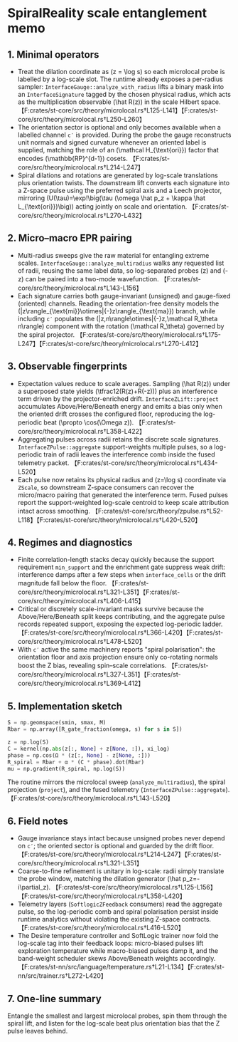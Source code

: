 # SpiralReality scale entanglement memo

## 1. Minimal operators
- Treat the dilation coordinate as \(z = \log s\) so each microlocal probe is labelled by a log-scale slot. The runtime already exposes a per-radius sampler: `InterfaceGauge::analyze_with_radius` lifts a binary mask into an `InterfaceSignature` tagged by the chosen physical radius, which acts as the multiplication observable \(\hat R(z)\) in the scale Hilbert space. 【F:crates/st-core/src/theory/microlocal.rs†L125-L141】【F:crates/st-core/src/theory/microlocal.rs†L250-L260】
- The orientation sector is optional and only becomes available when a labelled channel `c′` is provided. During the probe the gauge reconstructs unit normals and signed curvature whenever an oriented label is supplied, matching the role of an \(\mathcal H_{\text{ori}}\) factor that encodes \(\mathbb{RP}^{d-1}\) cosets. 【F:crates/st-core/src/theory/microlocal.rs†L214-L247】
- Spiral dilations and rotations are generated by log-scale translations plus orientation twists. The downstream lift converts each signature into a Z-space pulse using the preferred spiral axis and a Leech projector, mirroring \(U(\tau)=\exp\!\big(\tau (\omega \hat p_z + \kappa \hat L_{\text{ori}})\big)\) acting jointly on scale and orientation. 【F:crates/st-core/src/theory/microlocal.rs†L270-L432】

## 2. Micro–macro EPR pairing
- Multi-radius sweeps give the raw material for entangling extreme scales. `InterfaceGauge::analyze_multiradius` walks any requested list of radii, reusing the same label data, so log-separated probes \(z\) and \(-z\) can be paired into a two-mode wavefunction. 【F:crates/st-core/src/theory/microlocal.rs†L143-L156】
- Each signature carries both gauge-invariant (unsigned) and gauge-fixed (oriented) channels. Reading the orientation-free density models the \(|z\rangle_{\text{mi}}\otimes|{-}z\rangle_{\text{ma}}\) branch, while including `c′` populates the \(|z,n\rangle\otimes|{-}z,\mathcal R_\theta n\rangle\) component with the rotation \(\mathcal R_\theta\) governed by the spiral projector. 【F:crates/st-core/src/theory/microlocal.rs†L175-L247】【F:crates/st-core/src/theory/microlocal.rs†L270-L412】

## 3. Observable fingerprints
- Expectation values reduce to scale averages. Sampling \(\hat R(z)\) under a superposed state yields \(\tfrac12(R(z)+R(-z))\) plus an interference term driven by the projector-enriched drift. `InterfaceZLift::project` accumulates Above/Here/Beneath energy and emits a bias only when the oriented drift crosses the configured floor, reproducing the log-periodic beat \(\propto \cos(\Omega z)\). 【F:crates/st-core/src/theory/microlocal.rs†L358-L422】
- Aggregating pulses across radii retains the discrete scale signatures. `InterfaceZPulse::aggregate` support-weights multiple pulses, so a log-periodic train of radii leaves the interference comb inside the fused telemetry packet. 【F:crates/st-core/src/theory/microlocal.rs†L434-L520】
- Each pulse now retains its physical radius and \(z=\log s\) coordinate via `ZScale`, so downstream Z-space consumers can recover the micro/macro pairing that generated the interference term. Fused pulses report the support-weighted log-scale centroid to keep scale attribution intact across smoothing. 【F:crates/st-core/src/theory/zpulse.rs†L52-L118】【F:crates/st-core/src/theory/microlocal.rs†L420-L520】

## 4. Regimes and diagnostics
- Finite correlation-length stacks decay quickly because the support requirement `min_support` and the enrichment gate suppress weak drift: interference damps after a few steps when `interface_cells` or the drift magnitude fall below the floor. 【F:crates/st-core/src/theory/microlocal.rs†L321-L351】【F:crates/st-core/src/theory/microlocal.rs†L406-L415】
- Critical or discretely scale-invariant masks survive because the Above/Here/Beneath split keeps contributing, and the aggregate pulse records repeated support, exposing the expected log-periodic ladder. 【F:crates/st-core/src/theory/microlocal.rs†L366-L420】【F:crates/st-core/src/theory/microlocal.rs†L478-L520】
- With `c′` active the same machinery reports "spiral polarisation": the orientation floor and axis projection ensure only co-rotating normals boost the Z bias, revealing spin–scale correlations. 【F:crates/st-core/src/theory/microlocal.rs†L327-L351】【F:crates/st-core/src/theory/microlocal.rs†L369-L412】

## 5. Implementation sketch
```python
S = np.geomspace(smin, smax, M)
Rbar = np.array([R_gate_fraction(omega, s) for s in S])

z = np.log(S)
C = kernel(np.abs(z[:, None] + z[None, :]), xi_log)
phase = np.cos(Ω * (z[:, None] - z[None, :]))
R_spiral = Rbar + α * (C * phase).dot(Rbar)
mu = np.gradient(R_spiral, np.log(S))
```
The routine mirrors the microlocal sweep (`analyze_multiradius`), the spiral projection (`project`), and the fused telemetry (`InterfaceZPulse::aggregate`). 【F:crates/st-core/src/theory/microlocal.rs†L143-L520】

## 6. Field notes
- Gauge invariance stays intact because unsigned probes never depend on `c′`; the oriented sector is optional and guarded by the drift floor. 【F:crates/st-core/src/theory/microlocal.rs†L214-L247】【F:crates/st-core/src/theory/microlocal.rs†L321-L351】
- Coarse-to-fine refinement is unitary in log-scale: radii simply translate the probe window, matching the dilation generator \(\hat p_z=-i\partial_z\). 【F:crates/st-core/src/theory/microlocal.rs†L125-L156】【F:crates/st-core/src/theory/microlocal.rs†L358-L420】
- Telemetry layers (`SoftlogicZFeedback` consumers) read the aggregate pulse, so the log-periodic comb and spiral polarisation persist inside runtime analytics without violating the existing Z-space contracts. 【F:crates/st-core/src/theory/microlocal.rs†L416-L520】
- The Desire temperature controller and SoftLogic trainer now fold the log-scale tag into their feedback loops: micro-biased pulses lift exploration temperature while macro-biased pulses damp it, and the band-weight scheduler skews Above/Beneath weights accordingly. 【F:crates/st-nn/src/language/temperature.rs†L21-L134】【F:crates/st-nn/src/trainer.rs†L272-L420】

## 7. One-line summary
Entangle the smallest and largest microlocal probes, spin them through the spiral lift, and listen for the log-scale beat plus orientation bias that the Z pulse leaves behind.
